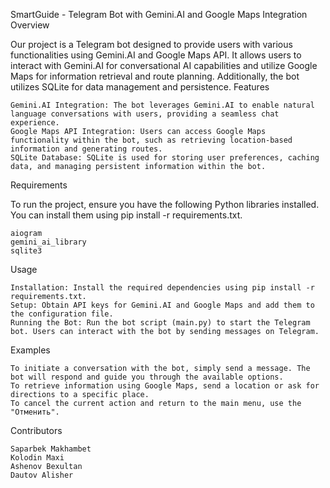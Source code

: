 SmartGuide - Telegram Bot with Gemini.AI and Google Maps Integration
Overview

Our project is a Telegram bot designed to provide users with various functionalities using Gemini.AI and Google Maps API. It allows users to interact with Gemini.AI for conversational AI capabilities and utilize Google Maps for information retrieval and route planning. Additionally, the bot utilizes SQLite for data management and persistence.
Features

    Gemini.AI Integration: The bot leverages Gemini.AI to enable natural language conversations with users, providing a seamless chat experience.
    Google Maps API Integration: Users can access Google Maps functionality within the bot, such as retrieving location-based information and generating routes.
    SQLite Database: SQLite is used for storing user preferences, caching data, and managing persistent information within the bot.

Requirements

To run the project, ensure you have the following Python libraries installed. You can install them using pip install -r requirements.txt.

    aiogram
    gemini_ai_library
    sqlite3

Usage

    Installation: Install the required dependencies using pip install -r requirements.txt.
    Setup: Obtain API keys for Gemini.AI and Google Maps and add them to the configuration file.
    Running the Bot: Run the bot script (main.py) to start the Telegram bot. Users can interact with the bot by sending messages on Telegram.

Examples

    To initiate a conversation with the bot, simply send a message. The bot will respond and guide you through the available options.
    To retrieve information using Google Maps, send a location or ask for directions to a specific place.
    To cancel the current action and return to the main menu, use the "Отменить".

Contributors

    Saparbek Makhambet
    Kolodin Maxi
    Ashenov Bexultan
    Dautov Alisher
